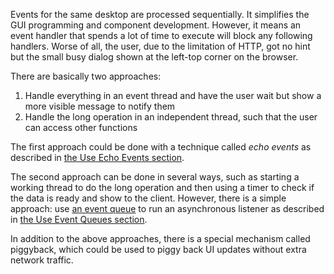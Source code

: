 Events for the same desktop are processed sequentially. It simplifies
the GUI programming and component development. However, it means an
event handler that spends a lot of time to execute will block any
following handlers. Worse of all, the user, due to the limitation of
HTTP, got no hint but the small busy dialog shown at the left-top corner
on the browser.

There are basically two approaches:

1.  Handle everything in an event thread and have the user wait but show
    a more visible message to notify them
2.  Handle the long operation in an independent thread, such that the
    user can access other functions

The first approach could be done with a technique called *echo events*
as described in [the Use Echo Events
section]({{site.baseurl}}/zk_dev_ref/UI_Patterns/Long_Operations/Use_Echo_Events).

The second approach can be done in several ways, such as starting a
working thread to do the long operation and then using a timer to check
if the data is ready and show to the client. However, there is a simple
approach: use [an event
queue]({{site.baseurl}}/zk_dev_ref/Event_Handling/Event_Queues)
to run an asynchronous listener as described in [the Use Event Queues
section]({{site.baseurl}}/zk_dev_ref/UI_Patterns/Long_Operations/Use_Event_Queues).

In addition to the above approaches, there is a special mechanism called
piggyback, which could be used to piggy back UI updates without extra
network traffic.
